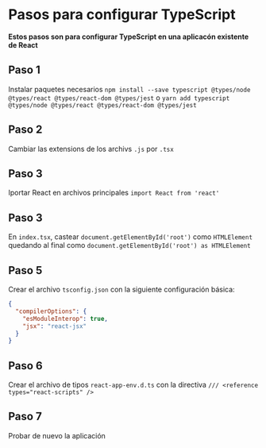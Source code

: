 # Pasos para configurar TypeScript

**Estos pasos son para configurar TypeScript en una aplicacón existente de React**

## Paso 1

Instalar paquetes necesarios
`npm install --save typescript @types/node @types/react @types/react-dom @types/jest`
o
`yarn add typescript @types/node @types/react @types/react-dom @types/jest`

## Paso 2

Cambiar las extensions de los archivs `.js` por `.tsx`

## Paso 3

Iportar React en archivos principales `import React from 'react'`

## Paso 3

En `index.tsx`, castear `document.getElementById('root')` como `HTMLElement` quedando al final como `document.getElementById('root') as HTMLElement`

## Paso 5

Crear el archivo `tsconfig.json` con la siguiente configuración básica:

```json
{
  "compilerOptions": {
    "esModuleInterop": true,
    "jsx": "react-jsx"
  }
}
```

## Paso 6

Crear el archivo de tipos `react-app-env.d.ts` con la directiva `/// <reference types="react-scripts" />`

## Paso 7

Probar de nuevo la aplicación

